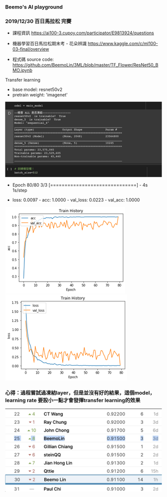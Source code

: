 ### Beemo's AI playground

### 2019/12/30 百日馬拉松 完賽
- 課程資訊 https://ai100-3.cupoy.com/participator/E9813924/questions

- 機器學習百日馬拉松期末考 - 花朵辨識 https://www.kaggle.com/c/ml100-03-final/overview

- 程式碼 source code: https://github.com/BeemoLin/3ML/blob/master/TF_Flower/ResNet50_BMO.ipynb

Transfer learning
  - base model: resnet50v2
  - pretrain weight: 'imagenet'

![image](https://raw.githubusercontent.com/BeemoLin/3ML/master/resnet50v2.png)
  
- Epoch 80/80
3/3 [==============================] - 4s 1s/step

- loss: 0.0097 - acc: 1.0000 - val_loss: 0.0223 - val_acc: 1.0000

![image](https://raw.githubusercontent.com/BeemoLin/3ML/master/acc.png)
![image](https://raw.githubusercontent.com/BeemoLin/3ML/master/loss.png)

### 心得：過程嘗試過凍結layer，但是並沒有好的結果，這個model，learning rate 要設小一點才會發揮transfer learning的效果

![image](https://raw.githubusercontent.com/BeemoLin/3ML/master/3rdML100Final.png)
